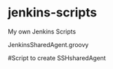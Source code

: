 # jenkins-scripts
My own Jenkins Scripts


JenkinsSharedAgent.groovy 

#Script to create SSHsharedAgent
